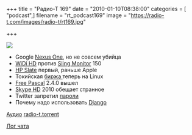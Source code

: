 +++
title = "Радио-Т 169"
date = "2010-01-10T08:38:00"
categories = [ "podcast",]
filename = "rt_podcast169"
image = "https://radio-t.com/images/radio-t/rt169.jpg"

+++

![](https://radio-t.com/images/radio-t/rt169.jpg)

- Google [Nexus One](http://habrahabr.ru/blogs/android/80233/), но не совсем убийца
- [WiDi HD](http://www.engadget.com/2010/01/07/intel-announces-widi-hd-wireless-display-technology/) против [Sling Monitor](http://www.engadget.com/2010/01/06/15-inch-sling-monitor-150-makes-in-home-placeshifting-look-good/) 150
- [HP Slate](http://www.engadget.com/2010/01/06/the-hp-slate/) первый, раньше Apple
- Токийская [биржа ](http://www.linux.org.ru/view-message.jsp?msgid=4415360)теперь на Linux
- [Free Pascal](http://www.opennet.ru/opennews/art.shtml?num=24883) 2.4.0 вышел
- [Skype HD](http://habrahabr.ru/blogs/skype/80028/) 2010 обещает странное
- Twitter запретил [пароли](http://www.securitylab.ru/news/389426.php)
- Почему надо использовать [Django](http://www.coderholic.com/8-reasons-why-you-should-try-django/)

[Аудио](https://archive.rucast.net/radio-t/media/rt_podcast169.mp3)
[radio-t.torrent](http://www.radio-t.com/torrents/rt_podcast169.mp3.torrent)

[Лог чата](http://chat.radio-t.com/logs/radio-t-169.html)
<audio src="https://archive.rucast.net/radio-t/media/rt_podcast169.mp3" preload="none"></audio>